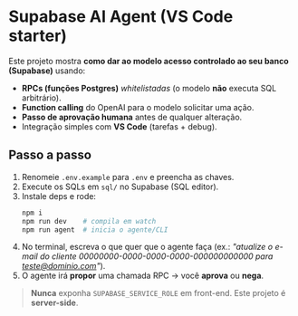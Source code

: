 # Supabase AI Agent (VS Code starter)

Este projeto mostra **como dar ao modelo acesso controlado ao seu banco (Supabase)** usando:
- **RPCs (funções Postgres)** *whitelistadas* (o modelo **não** executa SQL arbitrário).
- **Function calling** do OpenAI para o modelo solicitar uma ação.
- **Passo de aprovação humana** antes de qualquer alteração.
- Integração simples com **VS Code** (tarefas + debug).

## Passo a passo
1. Renomeie `.env.example` para `.env` e preencha as chaves.
2. Execute os SQLs em `sql/` no Supabase (SQL editor).
3. Instale deps e rode:
   ```bash
   npm i
   npm run dev    # compila em watch
   npm run agent  # inicia o agente/CLI
   ```
4. No terminal, escreva o que quer que o agente faça (ex.: *"atualize o e-mail do cliente 00000000-0000-0000-0000-000000000000 para teste@dominio.com"*).
5. O agente irá **propor** uma chamada RPC → você **aprova** ou **nega**.

> **Nunca** exponha `SUPABASE_SERVICE_ROLE` em front-end. Este projeto é **server-side**.
